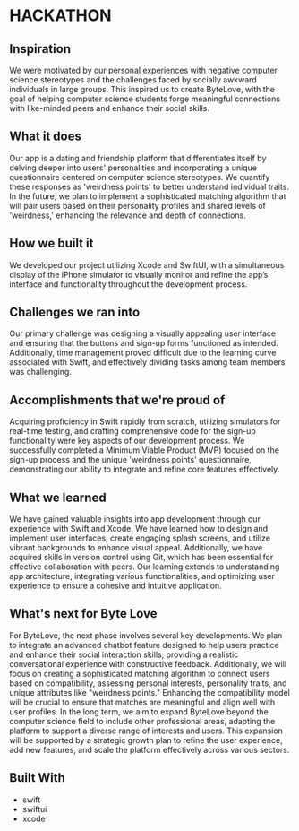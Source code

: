 # HACKATHON
## Inspiration
We were motivated by our personal experiences with negative computer science stereotypes and the challenges faced by socially awkward individuals in large groups. This inspired us to create ByteLove, with the goal of helping computer science students forge meaningful connections with like-minded peers and enhance their social skills.

## What it does
Our app is a dating and friendship platform that differentiates itself by delving deeper into users' personalities and incorporating a unique questionnaire centered on computer science stereotypes. We quantify these responses as 'weirdness points' to better understand individual traits. In the future, we plan to implement a sophisticated matching algorithm that will pair users based on their personality profiles and shared levels of 'weirdness,' enhancing the relevance and depth of connections.

## How we built it
We developed our project utilizing Xcode and SwiftUI, with a simultaneous display of the iPhone simulator to visually monitor and refine the app’s interface and functionality throughout the development process.

## Challenges we ran into
Our primary challenge was designing a visually appealing user interface and ensuring that the buttons and sign-up forms functioned as intended. Additionally, time management proved difficult due to the learning curve associated with Swift, and effectively dividing tasks among team members was challenging.

## Accomplishments that we're proud of
Acquiring proficiency in Swift rapidly from scratch, utilizing simulators for real-time testing, and crafting comprehensive code for the sign-up functionality were key aspects of our development process. We successfully completed a Minimum Viable Product (MVP) focused on the sign-up process and the unique 'weirdness points' questionnaire, demonstrating our ability to integrate and refine core features effectively.

## What we learned
We have gained valuable insights into app development through our experience with Swift and Xcode. We have learned how to design and implement user interfaces, create engaging splash screens, and utilize vibrant backgrounds to enhance visual appeal. Additionally, we have acquired skills in version control using Git, which has been essential for effective collaboration with peers. Our learning extends to understanding app architecture, integrating various functionalities, and optimizing user experience to ensure a cohesive and intuitive application.

## What's next for Byte Love
For ByteLove, the next phase involves several key developments. We plan to integrate an advanced chatbot feature designed to help users practice and enhance their social interaction skills, providing a realistic conversational experience with constructive feedback. Additionally, we will focus on creating a sophisticated matching algorithm to connect users based on compatibility, assessing personal interests, personality traits, and unique attributes like "weirdness points." Enhancing the compatibility model will be crucial to ensure that matches are meaningful and align well with user profiles. In the long term, we aim to expand ByteLove beyond the computer science field to include other professional areas, adapting the platform to support a diverse range of interests and users. This expansion will be supported by a strategic growth plan to refine the user experience, add new features, and scale the platform effectively across various sectors.

## Built With
- swift
- swiftui
- xcode
